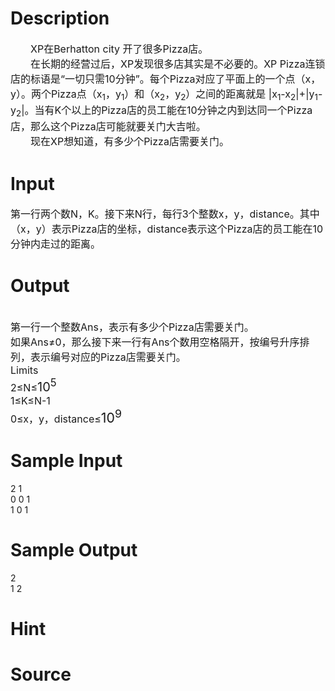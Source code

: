 
# Description

<div class="content"><div style="text-indent: 24pt"><span style="font-size: 12pt">XP</span><span style="font-size: 12pt">在Berhatton city 开了很多Pizza店。</span></div>
<div style="text-indent: 24pt"><span style="font-size: 12pt">在长期的经营过后，XP发现很多店其实是不必要的。XP Pizza连锁店的标语是“一切只需10分钟”。每个Pizza对应了平面上的一个点（x，y）。两个Pizza点（x<sub>1</sub>，y<sub>1</sub>）和（x<sub>2</sub>，y<sub>2</sub>）之间的距离就是 |x<sub>1</sub>-x<sub>2</sub>|+|y<sub>1</sub>-y<sub>2</sub>|。当有K个以上的Pizza店的员工能在10分钟之内到达同一个Pizza店，那么这个Pizza店可能就要关门大吉啦。</span></div>
<div style="text-indent: 24pt"><span style="font-size: 12pt">现在XP想知道，有多少个Pizza店需要关门。</span></div></div>

# Input

<div class="content"><div><span style="font-size: 12pt">第一行两个数N，K。接下来N行，每行3个整数x，y，distance。其中（x，y）表示Pizza店的坐标，distance表示这个Pizza店的员工能在10分钟内走过的距离。</span></div></div>

# Output

<div class="content"><div> </div>
<div><span style="font-size: 12pt">第一行一个整数Ans，表示有多少个Pizza店需要关门。</span></div>
<div><span style="font-size: 12pt">如果Ans≠0，那么接下来一行有Ans个数用空格隔开，按编号升序排列，表示编号对应的Pizza店需要关门。</span></div>
<div><span style="font-size: 12pt">Limits</span></div>
<div><span style="font-size: 12pt">2</span><span style="font-size: 12pt">≤N≤</span><span style="font-size: 15pt">10<sup>5</sup></span></div>
<div><span style="font-size: 12pt">1</span><span style="font-size: 12pt">≤K≤N-1</span></div>
<div><span style="font-size: 12pt">0</span><span style="font-size: 12pt">≤x，y，distance≤</span><span style="font-size: 16pt">10<sup>9</sup></span></div></div>

# Sample Input

<div class="content"><span class="sampledata">2  1<br/>
0  0  1<br/>
1  0  1<br/>
</span></div>

# Sample Output

<div class="content"><span class="sampledata">2<br/>
1 2</span></div>

# Hint

<div class="content"><p></p></div>

# Source

<div class="content"><p><a href="problemset.php?search="></a></p></div>

